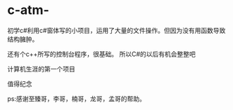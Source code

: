 # c-atm-
初学c#利用c#窗体写的小项目，运用了大量的文件操作。但因为没有用函数导致结构臃肿。

还有个c++所写的控制台程序，很基础。
所以C#的以后有机会整整吧

计算机生涯的第一个项目

值得纪念

ps:感谢至臻哥，李哥，楠哥，龙哥，孟哥的帮助。
